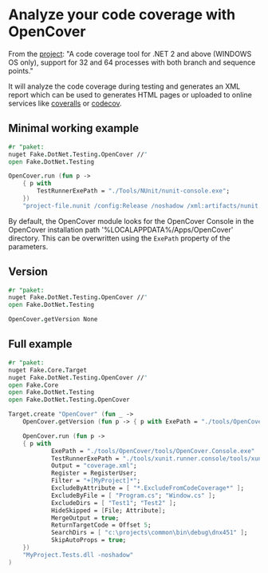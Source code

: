 # Analyze your code coverage with OpenCover

From the [project](https://github.com/OpenCover/opencover):
"A code coverage tool for .NET 2 and above (WINDOWS OS only), support for 32 and 64 processes with both branch and sequence points."

It will analyze the code coverage during testing and generates an XML report which can be used to generates HTML pages or uploaded to online services like [coveralls](https://coveralls.io/) or [codecov](https://codecov.io/).

## Minimal working example

```fsharp
#r "paket:
nuget Fake.DotNet.Testing.OpenCover //"
open Fake.DotNet.Testing

OpenCover.run (fun p ->
    { p with
        TestRunnerExePath = "./Tools/NUnit/nunit-console.exe";
    })
    "project-file.nunit /config:Release /noshadow /xml:artifacts/nunit.xml /framework:net-4.0"
```

By default, the OpenCover module looks for the OpenCover Console in the OpenCover installation path '%LOCALAPPDATA%/Apps/OpenCover' directory. This can be overwritten using the `ExePath` property of the parameters.

## Version

```fsharp
#r "paket:
nuget Fake.DotNet.Testing.OpenCover //"
open Fake.DotNet.Testing

OpenCover.getVersion None
```

## Full example

```fsharp
#r "paket:
nuget Fake.Core.Target
nuget Fake.DotNet.Testing.OpenCover //"
open Fake.Core
open Fake.DotNet.Testing
open Fake.DotNet.Testing.OpenCover

Target.create "OpenCover" (fun _ ->
    OpenCover.getVersion (fun p -> { p with ExePath = "./tools/OpenCover/tools/OpenCover.Console.exe" })

    OpenCover.run (fun p ->
    { p with
            ExePath = "./tools/OpenCover/tools/OpenCover.Console.exe"
            TestRunnerExePath = "./tools/xunit.runner.console/tools/xunit.console.exe";
            Output = "coverage.xml";
            Register = RegisterUser;
            Filter = "+[MyProject]*";
            ExcludeByAttribute = [ "*.ExcludeFromCodeCoverage*" ];
            ExcludeByFile = [ "Program.cs"; "Window.cs" ];
            ExcludeDirs = [ "Test1"; "Test2" ];
            HideSkipped = [File; Attribute];
            MergeOutput = true;
            ReturnTargetCode = Offset 5;
            SearchDirs = [ "c:\projects\common\bin\debug\dnx451" ];
            SkipAutoProps = true;
    })
    "MyProject.Tests.dll -noshadow"
)
```